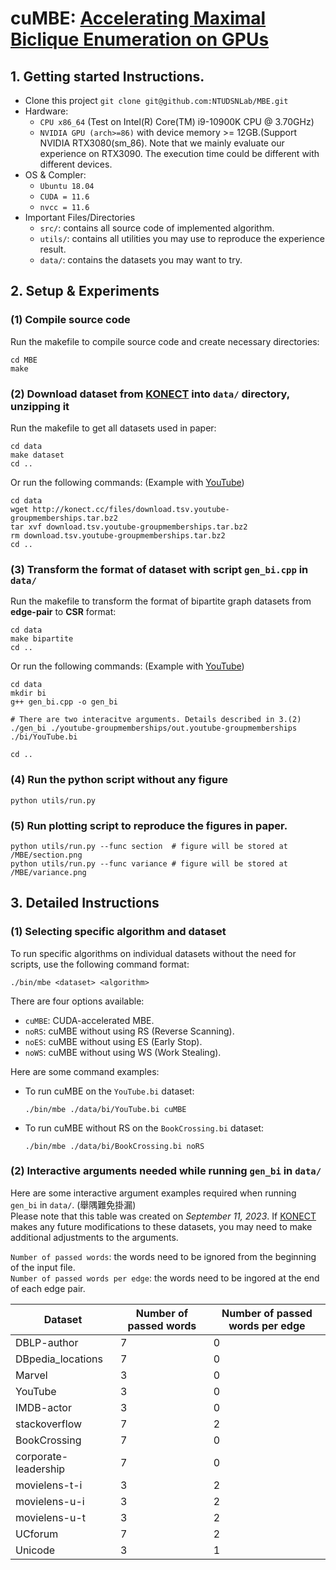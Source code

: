 # cuMBE: [Accelerating Maximal Biclique Enumeration on GPUs](https://scholar.google.com.tw/citations?user=4ypE90IAAAAJ&hl=zh-TW&oi=sra)

## 1. Getting started Instructions.
- Clone this project
`git clone git@github.com:NTUDSNLab/MBE.git`
- Hardware:
    - `CPU x86_64` (Test on Intel(R) Core(TM) i9-10900K CPU @ 3.70GHz)
    - `NVIDIA GPU (arch>=86)` with device memory >= 12GB.(Support NVIDIA RTX3080(sm_86). Note that we mainly evaluate our experience on RTX3090. The execution time could be different with different devices.
- OS & Compler:
    - `Ubuntu 18.04`
    - `CUDA = 11.6`
    - `nvcc = 11.6` 
- Important Files/Directories
    - `src/`: contains all source code of implemented algorithm.
    - `utils/`: contains all utilities you may use to reproduce the experience result.
    - `data/`: contains the datasets you may want to try.


## 2. Setup & Experiments

### (1) Compile source code
Run the makefile to compile source code and create necessary directories:
```
cd MBE
make
```

### (2) Download dataset from [KONECT](http://konect.cc/) into `data/` directory, unzipping it
Run the makefile to get all datasets used in paper:
```
cd data
make dataset
cd ..
```
Or run the following commands: (Example with [YouTube](http://konect.cc/networks/youtube-groupmemberships/))
```
cd data
wget http://konect.cc/files/download.tsv.youtube-groupmemberships.tar.bz2
tar xvf download.tsv.youtube-groupmemberships.tar.bz2
rm download.tsv.youtube-groupmemberships.tar.bz2
cd ..
```

### (3) Transform the format of dataset with script `gen_bi.cpp` in `data/`
Run the makefile to transform the format of bipartite graph datasets from **edge-pair** to **CSR** format:
```
cd data
make bipartite
cd ..
```
Or run the following commands: (Example with [YouTube](http://konect.cc/networks/youtube-groupmemberships/))
```
cd data
mkdir bi
g++ gen_bi.cpp -o gen_bi

# There are two interacitve arguments. Details described in 3.(2)
./gen_bi ./youtube-groupmemberships/out.youtube-groupmemberships ./bi/YouTube.bi

cd ..
```

### (4) Run the python script without any figure
```
python utils/run.py
```

### (5) Run plotting script to reproduce the figures in paper.
```
python utils/run.py --func section  # figure will be stored at /MBE/section.png
python utils/run.py --func variance # figure will be stored at /MBE/variance.png
```

## 3. Detailed Instructions

### (1) Selecting specific algorithm and dataset
To run specific algorithms on individual datasets without the need for scripts, use the following command format:
```
./bin/mbe <dataset> <algorithm>
```

There are four <algorithm> options available:
- `cuMBE`: CUDA-accelerated MBE.
- `noRS`: cuMBE without using RS (Reverse Scanning).
- `noES`: cuMBE without using ES (Early Stop).
- `noWS`: cuMBE without using WS (Work Stealing).

Here are some command examples:
- To run cuMBE on the `YouTube.bi` dataset:
   ```
   ./bin/mbe ./data/bi/YouTube.bi cuMBE
   ```
- To run cuMBE without RS on the `BookCrossing.bi` dataset:
   ```
   ./bin/mbe ./data/bi/BookCrossing.bi noRS
   ```

### (2) Interactive arguments needed while running `gen_bi` in `data/`

Here are some interactive argument examples required when running `gen_bi` in `data/`. (舉隅難免掛漏)  
Please note that this table was created on *September 11, 2023*. If [KONECT](http://konect.cc/) makes any future modifications to these datasets, you may need to make additional adjustments to the arguments.

`Number of passed words`: the words need to be ignored from the beginning of the input file.  
`Number of passed words per edge`: the words need to be ingored at the end of each edge pair.

| Dataset              | Number of passed words | Number of passed words per edge |
|----------------------|------------------------|---------------------------------|
| DBLP-author          | 7                      | 0                               |
| DBpedia_locations    | 7                      | 0                               |
| Marvel               | 3                      | 0                               |
| YouTube              | 3                      | 0                               |
| IMDB-actor           | 3                      | 0                               |
| stackoverflow        | 7                      | 2                               |
| BookCrossing         | 7                      | 0                               |
| corporate-leadership | 7                      | 0                               |
| movielens-t-i        | 3                      | 2                               |
| movielens-u-i        | 3                      | 2                               |
| movielens-u-t        | 3                      | 2                               |
| UCforum              | 7                      | 2                               |
| Unicode              | 3                      | 1                               |
